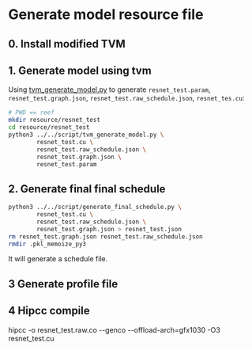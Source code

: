# Generate model resource file

## 0. Install modified TVM

## 1. Generate model using tvm

Using [tvm_generate_model.py](./tvm_generate_model.py) to generate `resnet_test.param`, `resnet_test.graph.json`, `resnet_test.raw_schedule.json`, `resnet_tes.cu`:

``` bash
# PWD == reef
mkdir resource/resnet_test
cd resource/resnet_test
python3 ../../script/tvm_generate_model.py \
        resnet_test.cu \
        resnet_test.raw_schedule.json \
        resnet_test.graph.json \
        resnet_test.param
```

## 2. Generate final final schedule

``` bash
python3 ../../script/generate_final_schedule.py \
        resnet_test.cu \
        resnet_test.raw_schedule.json \
        resnet_test.graph.json > resnet_test.json
rm resnet_test.graph.json resnet_test.raw_schedule.json
rmdir .pkl_memoize_py3
```

It will generate a schedule file.

## 3 Generate profile file

## 4 Hipcc compile

hipcc -o resnet_test.raw.co --genco --offload-arch=gfx1030 -O3 resnet_test.cu


